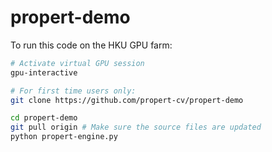 # propert-demo

To run this code on the HKU GPU farm:

```sh
# Activate virtual GPU session 
gpu-interactive

# For first time users only:
git clone https://github.com/propert-cv/propert-demo

cd propert-demo
git pull origin # Make sure the source files are updated
python propert-engine.py
```
